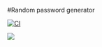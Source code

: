 #Random password generator

[![CI](https://github.com/gustavomurad/random_password_generator/actions/workflows/dart.yml/badge.svg)](https://github.com/gustavomurad/random_password_generator/actions/workflows/dart.yml)

![](assets/screenshot/app.png)

